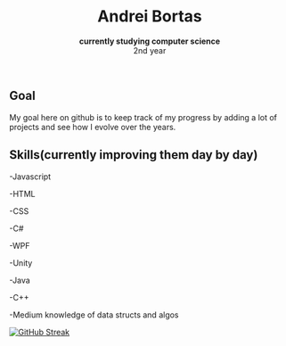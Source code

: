 
<h1 align="center">Andrei Bortas</h1>
<p align="center"><strong>currently studying computer science</strong>
<br>2nd year</p>
<br/>


<h2>Goal</h2>

My goal here on github is to keep track of my progress by adding a lot of projects and see how I evolve over the years.

<h2>Skills(currently improving them day by day)</h2>

-Javascript

-HTML

-CSS

-C#

-WPF

-Unity

-Java

-C++

-Medium knowledge of data structs and algos

[![GitHub Streak](https://github-readme-streak-stats.herokuapp.com?user=celtic01&theme=github-dark-blue)](https://git.io/streak-stats)
